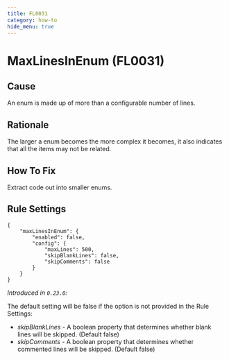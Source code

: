 ```yaml
---
title: FL0031
category: how-to
hide_menu: true
---
```


# MaxLinesInEnum (FL0031)

## Cause

An enum is made up of more than a configurable number of lines.

## Rationale

The larger a enum becomes the more complex it becomes, it also indicates that all the items may not be related.

## How To Fix

Extract code out into smaller enums.

## Rule Settings

    {
        "maxLinesInEnum": {
            "enabled": false,
            "config": {
                "maxLines": 500,
                "skipBlankLines": false,
                "skipComments": false
            }
        }
    }

*Introduced in `0.23.0`:*

The default setting will be false if the option is not provided in the Rule Settings:
* *skipBlankLines* - A boolean property that determines whether blank lines will be skipped. (Default false)
* *skipComments* - A boolean property that determines whether commented lines will be skipped. (Default false)
